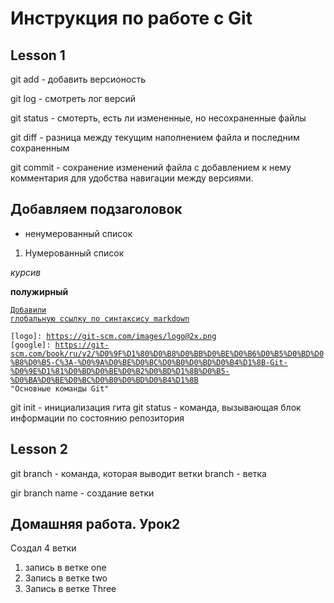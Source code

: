 # Инструкция по работе с Git

## Lesson 1
git add - добавить версионость

git log - смотреть лог версий

git status - смотерть, есть ли измененные, но несохраненные файлы

git diff - разница между текущим наполнением файла и последним сохраненным

git commit - сохранение изменений файла с добавлением к нему комментария для удобства навигации между версиями.

## Добавляем подзаголовок
* ненумерованный список
1. Нумерованный список

*курсив*

**полужирный**

<code>[Добавили глобальную ссылку по синтаксису markdown](https://ilfire.ru/kompyutery/shpargalka-po-sintaksisu-markdown-markdaun-so-vsemi-samymi-populyarnymi-tegami/?upm_export=print#link12)
</code>

<code>[logo]: https://git-scm.com/images/logo@2x.png
[google]: https://git-scm.com/book/ru/v2/%D0%9F%D1%80%D0%B8%D0%BB%D0%BE%D0%B6%D0%B5%D0%BD%D0%B8%D0%B5-C%3A-%D0%9A%D0%BE%D0%BC%D0%B0%D0%BD%D0%B4%D1%8B-Git-%D0%9E%D1%81%D0%BD%D0%BE%D0%B2%D0%BD%D1%8B%D0%B5-%D0%BA%D0%BE%D0%BC%D0%B0%D0%BD%D0%B4%D1%8B "Основные команды Git"
</code>

git init - инициализация гита
git status - команда, вызывающая блок информации по состоянию репозитория
## Lesson 2
git branch - команда, которая выводит ветки
branch - ветка

gir branch name - создание ветки


## Домашняя работа. Урок2
Создал 4 ветки
1. запись в ветке one
2. Запись в ветке two
3. Запись в ветке Three